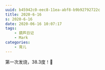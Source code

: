 ```yaml
---
uuid: b45942c0-eec8-11ea-abf8-b9b92792722c
title: 2020-6-16
s: 2020-6-16
date: 2020-06-16 10:07:17
tags:
	- 葫芦日记
	- Mark
categories:
	- 育儿
---
```


第一次发烧，38.3度！🤒️
